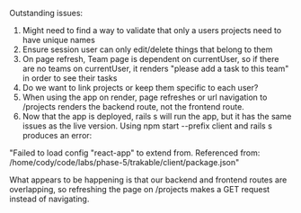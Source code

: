 
Outstanding issues:
1. Might need to find a way to validate that only a users projects need to have unique names
2. Ensure session user can only edit/delete things that belong to them
3. On page refresh, Team page is dependent on currentUser, so if there are no teams on currentUser, it renders "please add a task to this team" in order to see their tasks
4. Do we want to link projects or keep them specific to each user?
5. When using the app on render, page refreshes or url navigation to /projects renders the backend route, not the frontend route.
6. Now that the app is deployed, rails s will run the app, but it has the same issues as the live version. Using npm start --prefix client and rails s produces an error:

"Failed to load config "react-app" to extend from.
Referenced from: /home/cody/code/labs/phase-5/trakable/client/package.json"

What appears to be happening is that our backend and frontend routes are overlapping, so refreshing the page on /projects makes a GET request instead of navigating.



